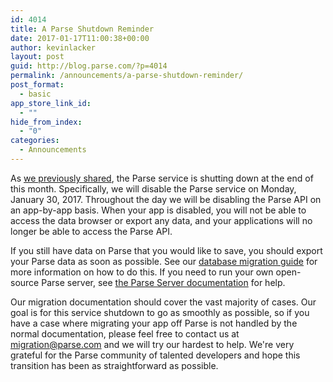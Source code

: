 ```yaml
---
id: 4014
title: A Parse Shutdown Reminder
date: 2017-01-17T11:00:38+00:00
author: kevinlacker
layout: post
guid: http://blog.parse.com/?p=4014
permalink: /announcements/a-parse-shutdown-reminder/
post_format:
  - basic
app_store_link_id:
  - ""
hide_from_index:
  - "0"
categories:
  - Announcements
---
```

As [we previously shared](http://blog.parse.com/announcements/moving-on/), the Parse service is shutting down at the end of this month. Specifically, we will disable the Parse service on Monday, January 30, 2017. Throughout the day we will be disabling the Parse API on an app-by-app basis. When your app is disabled, you will not be able to access the data browser or export any data, and your applications will no longer be able to access the Parse API.

If you still have data on Parse that you would like to save, you should export your Parse data as soon as possible. See our [database migration guide](https://parse.com/migration#database) for more information on how to do this. If you need to run your own open-source Parse server, see [the Parse Server documentation](https://github.com/ParsePlatform/parse-server) for help.

Our migration documentation should cover the vast majority of cases. Our goal is for this service shutdown to go as smoothly as possible, so if you have a case where migrating your app off Parse is not handled by the normal documentation, please feel free to contact us at <migration@parse.com> and we will try our hardest to help. We're very grateful for the Parse community of talented developers and hope this transition has been as straightforward as possible.